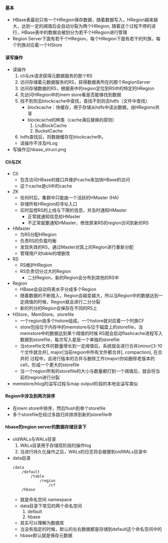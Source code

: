 #### 基本
* HBase表最初只有一个HRegion保存数据，随着数据写入，HRegion越来越大，达到一定的阈值后会自动分裂为两个HRegion,
    随着这个过程不停的进行，HBase表中的数据会被划分为若干个HRegion进行管理
* Region Server下面有若干个HRegion，每个HRegion下面有若干的列族，每个列族对应着一个HStore
#### 读写操作
* 读操作
    1. cli与zk请求获得元数据服务的那个RS
    2. 访问存储着元数据服务的RS，获得数据表所在的那个RegionServer
    3. 访问存储数据的RS，根据表中的region定位到RS中的特定的HRegion
    4. 先访问HRegion中的mem store看是否能够找到数据
    5. 找不到则去blockcache中查找，查找不到则去hdfs（文件中查找）
        * blockcache：快缓存，用于存储从hdfs中读出数据，由HRegions共享
        * blockcache的种类（cache满后替换的原则）
            1. LruBlockCache
            2. BucketCache
    6. hdfs查找后，将数据缓存在blockcache中。
    * 读操作不涉及HLog
* 写操作见hbase_struct.png

#### Cli与ZK
* Cli
    * 包含访问HBase的接口并维护cache来加快HBase的访问
    * 这个cache是cli中的cache
* ZK
    * 任何时后，集群中只能由一个活跃的HMaster   (HA)
    * 存储所有HRegion的寻址入口
    * 实时监控RS的上线与下限的信息，并及时通知HMaster
        * 正常就通知信息给HMaster
        * 不正常就要通知HMaster，修改原来RS的region访问到新的RS
* HMaster
    * 为RS分配HRegion
    * 负责RS的负载均衡
    * 发现失效的RS，通过Master对其上的Region进行重新分配
    * 管理用户对table的增删改
* RS
    * RS维护HRegion
    * RS负责切分过大的Region
        * 二分Region，新的Region会分布到其他的RS中
* Region
    * HBase会自动将表水平分成多个Region
    * 随着数据的不断插入，Region会越变越大，所以当Region中的数据达到一定阈值的时候，Region就会进行二分分裂
    * 新的列分的Region会保存在不同的RS上
* HStore，MemStore，storefile
    * 一个region由多个hstore组成，一个hstore就对应着一个列族CF
    * store包括位于内存中的memstore与位于磁盘上的storefile，当memstore中的数据达到某个阈值的时候
        RS就会启动flashcache进程写入数据到storefile，每次写入星辰一个单独的storefile
    * 当storefile文件的数量增长到一定阈值后，系统就会进行合并(minor[3-10个文件就合并], major[当前region中所有文件都合并], compaction), 在合并的
        过程中，会进行版本的合并与删除工作(major)你如删除老版本的cell，形成一个更大的storefile
    * 当一个region所有的storefile的大小与数量都打到一个阈值后，就会将当前的region进行分裂
* memstore/hlog的溢写过程与map output阶段的本地会溢写类似
#### Region中涉及到两次排序
* 在mem store中排序，然后flush到单个storefile
* 多个storefile在经过多路归并排序到新的storefile中

#### hbase的region server的数据存储目录下
* oldWALs与WALs目录
    1. WALs目录用于存储现阶段的操作log
    2. 当进行持久化操作之后，WALs的日志将会被挪到oldWALs目录中
* data目录
    ```
    /data
        /default
            /table
                /region
                    /cf
        /hbase
    ```
    * 就是命名空间 namespace
    * data目录下常见的两个命名空间
        1. default
        2. hbase
    * 其实可以理解为数据库
    * 当没有指定的时候，默认的左右数据都是存储到default这个命名空间中的
    * hbase默认就是保存元数据


